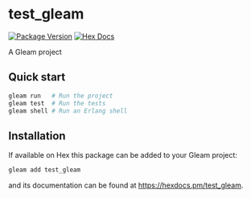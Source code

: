 # test_gleam

[![Package Version](https://img.shields.io/hexpm/v/test_gleam)](https://hex.pm/packages/test_gleam)
[![Hex Docs](https://img.shields.io/badge/hex-docs-ffaff3)](https://hexdocs.pm/test_gleam/)

A Gleam project

## Quick start

```sh
gleam run   # Run the project
gleam test  # Run the tests
gleam shell # Run an Erlang shell
```

## Installation

If available on Hex this package can be added to your Gleam project:

```sh
gleam add test_gleam
```

and its documentation can be found at <https://hexdocs.pm/test_gleam>.
